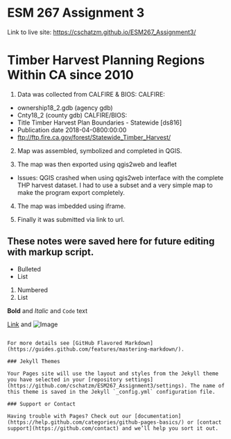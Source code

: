 # ESM 267 Assignment 3

Link to live site: https://cschatzm.github.io/ESM267_Assignment3/

# Timber Harvest Planning Regions Within CA since 2010

1) Data was collected from CALFIRE & BIOS:
CALFIRE:
- ownership18_2.gdb (agency gdb)
- Cnty18_2 (county gdb)
CALFIRE/BIOS:
- Title Timber Harvest Plan Boundaries - Statewide [ds816]
- Publication date 2018-04-0800:00:00
- ftp://ftp.fire.ca.gov/forest/Statewide_Timber_Harvest/

2) Map was assembled, symbolized and completed in QGIS.

3) The map was then exported using qgis2web and leaflet
  - Issues: QGIS crashed when using qgis2web interface with the complete THP harvest dataset. 
    I had to use a subset and a very simple map to make the program export completely. 

4) The map was imbedded using iframe. 

5) Finally it was submitted via link to url. 

## These notes were saved here for future editing with markup script.  

- Bulleted
- List

1. Numbered
2. List

**Bold** and _Italic_ and `Code` text

[Link](url) and ![Image](src)
```

For more details see [GitHub Flavored Markdown](https://guides.github.com/features/mastering-markdown/).

### Jekyll Themes

Your Pages site will use the layout and styles from the Jekyll theme you have selected in your [repository settings](https://github.com/cschatzm/ESM267_Assignment3/settings). The name of this theme is saved in the Jekyll `_config.yml` configuration file.

### Support or Contact

Having trouble with Pages? Check out our [documentation](https://help.github.com/categories/github-pages-basics/) or [contact support](https://github.com/contact) and we’ll help you sort it out.
